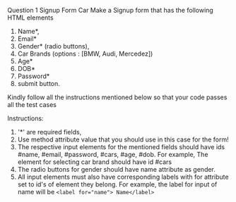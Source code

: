 Question 1
Signup Form Car
Make a Signup form that has the following HTML elements
1. Name*,
2. Email*
3. Gender* (radio buttons),
4. Car Brands (options : [BMW, Audi, Mercedez])
5. Age*
6. DOB*
7. Password*
8. submit button.

Kindly follow all the instructions mentioned below so that your code passes all the test cases

Instructions:
1. '*' are required fields,
2. Use method attribute value that you should use in this case for the form!
3. The respective input elements for the mentioned fields should have ids
#name, #email, #password, #cars, #age, #dob. For example, The element for selecting car brand should have id #cars
4. The radio buttons for gender should have name attribute as gender.
5. All input elements must also have corresponding labels with for attribute set to id's of element they belong.
For example, the label for input of name will be ```<label for="name"> Name</label>```
